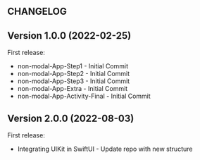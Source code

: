 ## CHANGELOG

## Version 1.0.0 (2022-02-25)

First release:

* non-modal-App-Step1                  - Initial Commit
* non-modal-App-Step2                  - Initial Commit
* non-modal-App-Step3                  - Initial Commit
* non-modal-App-Extra                  - Initial Commit
* non-modal-App-Activity-Final         - Initial Commit

## Version 2.0.0 (2022-08-03)

First release:

* Integrating UIKit in SwiftUI - Update repo with new structure
